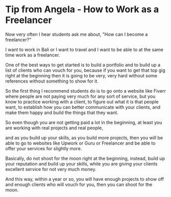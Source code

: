 # Tip from Angela - How to Work as a Freelancer

Now very often I hear students ask me about, "How can I become a freelancer?"

I want to work in Bali or I want to travel and I want to be able to at the same time work as a freelancer.

One of the best ways to get started is to build a portfolio and to build up a list of clients who can vouch for you, because if you want to get that top gig right at the beginning then it is going to be very, very hard without some references without something to show for it.

So the first thing I recommend students do is to go onto a website like Fiverr where people are not paying very much for any sort of service, but you know to practice working with a client, to figure out what it is that people want, to establish how you can better communicate with your clients, and make them happy and build the things that they want.

So even though you are not getting paid a lot in the beginning, at least you are working with real projects and real people,

and as you build up your skills, as you build more projects, then you will be able to go to websites like Upwork or Guru or Freelancer and be able to offer your services for slightly more.

Basically, do not shoot for the moon right at the beginning, instead, build up your reputation and build up your skills, while you are giving your clients excellent service for not very much money.

And this way, within a year or so, you will have enough projects to show off and enough clients who will vouch for you, then you can shoot for the moon.
